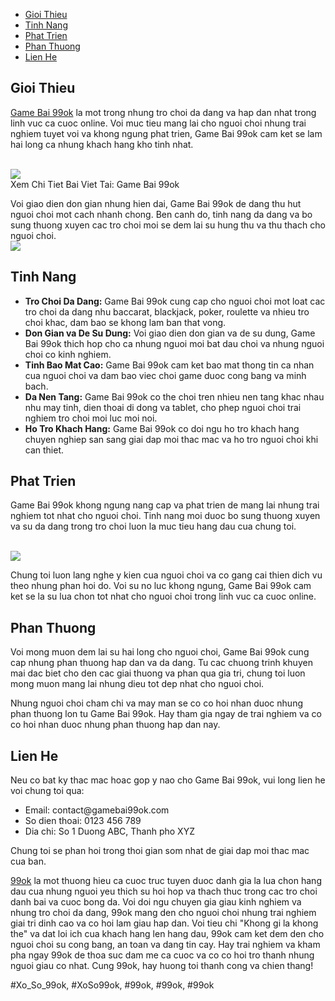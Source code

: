 <nav>
<ul>
<li><a href="#gioi-thieu">Gioi Thieu</a></li>
<li><a href="#tinh-nang">Tinh Nang</a></li>
<li><a href="#phat-trien">Phat Trien</a></li>
<li><a href="#phan-thuong">Phan Thuong</a></li>
<li><a href="#lien-he">Lien He</a></li>
</ul>
</nav><section id="gioi-thieu">
<h2>Gioi Thieu</h2>
<p><a href="https://99okz.net/game-bai-99ok/">Game Bai 99ok</a> la mot trong nhung tro choi da dang va hap dan nhat trong linh vuc ca cuoc online. Voi muc tieu mang lai cho nguoi choi nhung trai nghiem tuyet voi va khong ngung phat trien, Game Bai 99ok cam ket se lam hai long ca nhung khach hang kho tinh nhat.</p><br><img src="https://99okz.net/wp-content/uploads/2025/02/avt-bai-phom-co-lua-dao-khong.jpg"></br>
Xem Chi Tiet Bai Viet Tai: Game Bai 99ok
<p>Voi giao dien don gian nhung hien dai, Game Bai 99ok de dang thu hut nguoi choi mot cach nhanh chong. Ben canh do, tinh nang da dang va bo sung thuong xuyen cac tro choi moi se dem lai su hung thu va thu thach cho nguoi choi.<br><img src="https://99okz.net/wp-content/uploads/2025/02/Su-dung-nhieu-chien-thuat-de-thang-lon.jpg"></br>
</section><section id="tinh-nang">
<h2>Tinh Nang</h2>
<ul>
<li><strong>Tro Choi Da Dang:</strong> Game Bai 99ok cung cap cho nguoi choi mot loat cac tro choi da dang nhu baccarat, blackjack, poker, roulette va nhieu tro choi khac, dam bao se khong lam ban that vong.</li>
<li><strong>Don Gian va De Su Dung:</strong> Voi giao dien don gian va de su dung, Game Bai 99ok thich hop cho ca nhung nguoi moi bat dau choi va nhung nguoi choi co kinh nghiem.</li>
<li><strong>Tinh Bao Mat Cao:</strong> Game Bai 99ok cam ket bao mat thong tin ca nhan cua nguoi choi va dam bao viec choi game duoc cong bang va minh bach.</li>
<li><strong>Da Nen Tang:</strong> Game Bai 99ok co the choi tren nhieu nen tang khac nhau nhu may tinh, dien thoai di dong va tablet, cho phep nguoi choi trai nghiem tro choi moi luc moi noi.</li>
<li><strong>Ho Tro Khach Hang:</strong> Game Bai 99ok co doi ngu ho tro khach hang chuyen nghiep san sang giai dap moi thac mac va ho tro nguoi choi khi can thiet.</li>
</ul>
</section><section id="phat-trien">
<h2>Phat Trien</h2>
<p>Game Bai 99ok khong ngung nang cap va phat trien de mang lai nhung trai nghiem tot nhat cho nguoi choi. Tinh nang moi duoc bo sung thuong xuyen va su da dang trong tro choi luon la muc tieu hang dau cua chung toi.</p><br><img src="https://99okz.net/wp-content/uploads/2025/02/Lua-chon-phong-choi-phu-hop.jpg"></br>
<p>Chung toi luon lang nghe y kien cua nguoi choi va co gang cai thien dich vu theo nhung phan hoi do. Voi su no luc khong ngung, Game Bai 99ok cam ket se la su lua chon tot nhat cho nguoi choi trong linh vuc ca cuoc online.
</section><section id="phan-thuong">
<h2>Phan Thuong</h2>
<p>Voi mong muon dem lai su hai long cho nguoi choi, Game Bai 99ok cung cap nhung phan thuong hap dan va da dang. Tu cac chuong trinh khuyen mai dac biet cho den cac giai thuong va phan qua gia tri, chung toi luon mong muon mang lai nhung dieu tot dep nhat cho nguoi choi.</p>
<p>Nhung nguoi choi cham chi va may man se co co hoi nhan duoc nhung phan thuong lon tu Game Bai 99ok. Hay tham gia ngay de trai nghiem va co co hoi nhan duoc nhung phan thuong hap dan nay.
</section><section id="lien-he">
<h2>Lien He</h2>
<p>Neu co bat ky thac mac hoac gop y nao cho Game Bai 99ok, vui long lien he voi chung toi qua:</p>
<ul>
<li>Email: contact@gamebai99ok.com</li>
<li>So dien thoai: 0123 456 789</li>
<li>Dia chi: So 1 Duong ABC, Thanh pho XYZ</li>
</ul>
<p>Chung toi se phan hoi trong thoi gian som nhat de giai dap moi thac mac cua ban.</p>
</section><p><a href="https://99okz.net/">99ok</a> la mot thuong hieu ca cuoc truc tuyen duoc danh gia la lua chon hang dau cua nhung nguoi yeu thich su hoi hop va thach thuc trong cac tro choi danh bai va cuoc bong da. Voi doi ngu chuyen gia giau kinh nghiem va nhung tro choi da dang, 99ok mang den cho nguoi choi nhung trai nghiem giai tri dinh cao va co hoi lam giau hap dan. Voi tieu chi "Khong gi la khong the" va dat loi ich cua khach hang len hang dau, 99ok cam ket dem den cho nguoi choi su cong bang, an toan va dang tin cay. Hay trai nghiem va kham pha ngay 99ok de thoa suc dam me ca cuoc va co co hoi tro thanh nhung nguoi giau co nhat. Cung 99ok, hay huong toi thanh cong va chien thang!</p>
#Xo_So_99ok, #XoSo99ok, #99ok, #99ok, #99ok
